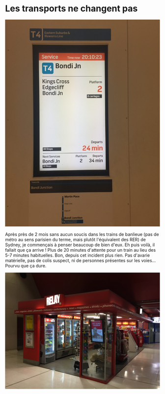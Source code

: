 # Les transports ne changent pas

![](Photo-23-12-2016-8-10-26-PM-e1493727316678.jpeg)

Après près de 2 mois sans aucun soucis dans les trains de banlieue (pas de métro au sens parisien du terme, mais plutôt l'équivalent des RER) de Sydney, je commençais à penser beaucoup de bien d'eux. Eh puis voilà, il fallait que ça arrive ! Plus de 20 minutes d'attente pour un train au lieu des 5-7 minutes habituelles.
Bon, depuis cet incident plus rien. Pas d'avarie matérielle, pas de colis suspect, ni de personnes présentes sur les voies... Pourvu que ça dure.

![](Photo-24-12-2016-12-36-49-PM.jpeg "J'ai également trouvé un kiosque Relay, mais on trouve plutôt l'équivalent local : NewsLink")